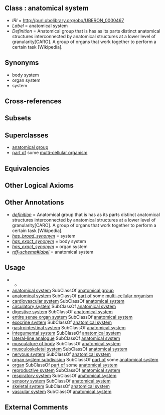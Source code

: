 
## Class : anatomical system

 * *IRI* = http://purl.obolibrary.org/obo/UBERON_0000467
 * *Label* = anatomical system
 * *Definition* = Anatomical group that is has as its parts distinct anatomical structures interconnected by anatomical structures at a lower level of granularity[CARO]. A group of organs that work together to perform a certain task [Wikipedia].

## Synonyms

 * body system
 * organ system
 * system

## Cross-references


## Subsets


## Superclasses

 * [anatomical group](../../UBERON/80/UBERON_0000480.md)
 * [part of](../../BFO/50/BFO_0000050.md) some [multi-cellular organism](../../UBERON/68/UBERON_0000468.md)

## Equivalencies


## Other Logical Axioms


## Other Annotations

 * *[definition](../../IAO/15/IAO_0000115.md)* = Anatomical group that is has as its parts distinct anatomical structures interconnected by anatomical structures at a lower level of granularity[CARO]. A group of organs that work together to perform a certain task [Wikipedia].
 * *[has_broad_synonym](../../ym/oboInOwl#hasBroadSynonym.md)* = system
 * *[has_exact_synonym](../../ym/oboInOwl#hasExactSynonym.md)* = body system
 * *[has_exact_synonym](../../ym/oboInOwl#hasExactSynonym.md)* = organ system
 * *[rdf-schema#label](../../el/rdf-schema#label.md)* = anatomical system

## Usage

 * -
 * [anatomical system](../../UBERON/67/UBERON_0000467.md) SubClassOf [anatomical group](../../UBERON/80/UBERON_0000480.md)
 * [anatomical system](../../UBERON/67/UBERON_0000467.md) SubClassOf [part of](../../BFO/50/BFO_0000050.md) some [multi-cellular organism](../../UBERON/68/UBERON_0000468.md)
 * [cardiovascular system](../../UBERON/35/UBERON_0004535.md) SubClassOf [anatomical system](../../UBERON/67/UBERON_0000467.md)
 * [circulatory system](../../UBERON/09/UBERON_0001009.md) SubClassOf [anatomical system](../../UBERON/67/UBERON_0000467.md)
 * [digestive system](../../UBERON/07/UBERON_0001007.md) SubClassOf [anatomical system](../../UBERON/67/UBERON_0000467.md)
 * [entire sense organ system](../../UBERON/56/UBERON_0004456.md) SubClassOf [anatomical system](../../UBERON/67/UBERON_0000467.md)
 * [exocrine system](../../UBERON/30/UBERON_0002330.md) SubClassOf [anatomical system](../../UBERON/67/UBERON_0000467.md)
 * [gastrointestinal system](../../UBERON/09/UBERON_0005409.md) SubClassOf [anatomical system](../../UBERON/67/UBERON_0000467.md)
 * [integumental system](../../UBERON/16/UBERON_0002416.md) SubClassOf [anatomical system](../../UBERON/67/UBERON_0000467.md)
 * [lateral-line analogue](../../CEPH/49/CEPH_0000149.md) SubClassOf [anatomical system](../../UBERON/67/UBERON_0000467.md)
 * [musculature of body](../../UBERON/83/UBERON_0000383.md) SubClassOf [anatomical system](../../UBERON/67/UBERON_0000467.md)
 * [musculoskeletal system](../../UBERON/04/UBERON_0002204.md) SubClassOf [anatomical system](../../UBERON/67/UBERON_0000467.md)
 * [nervous system](../../UBERON/16/UBERON_0001016.md) SubClassOf [anatomical system](../../UBERON/67/UBERON_0000467.md)
 * [organ system subdivision](../../UBERON/16/UBERON_0011216.md) SubClassOf [part of](../../BFO/50/BFO_0000050.md) some [anatomical system](../../UBERON/67/UBERON_0000467.md)
 * [organ](../../UBERON/62/UBERON_0000062.md) SubClassOf [part of](../../BFO/50/BFO_0000050.md) some [anatomical system](../../UBERON/67/UBERON_0000467.md)
 * [reproductive system](../../UBERON/90/UBERON_0000990.md) SubClassOf [anatomical system](../../UBERON/67/UBERON_0000467.md)
 * [respiratory system](../../UBERON/04/UBERON_0001004.md) SubClassOf [anatomical system](../../UBERON/67/UBERON_0000467.md)
 * [sensory system](../../UBERON/32/UBERON_0001032.md) SubClassOf [anatomical system](../../UBERON/67/UBERON_0000467.md)
 * [skeletal system](../../UBERON/34/UBERON_0001434.md) SubClassOf [anatomical system](../../UBERON/67/UBERON_0000467.md)
 * [vascular system](../../UBERON/98/UBERON_0007798.md) SubClassOf [anatomical system](../../UBERON/67/UBERON_0000467.md)

## External Comments

